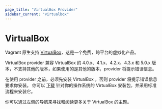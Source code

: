 ```yaml
---
page_title: "VirtualBox Provider"
sidebar_current: "virtualbox"
---
```


# VirtualBox

Vagrant 原生支持 [VirtualBox](http://www.virtualbox.org)，这是一个免费，跨平台的虚拟化产品。

VirtualBox provider 兼容 VirtualBox 的 4.0.x、4.1.x、4.2.x、4.3.x 和 5.0.x 版本，不支持其他的版本，如果使用的是其他的版本，provider 将提示错误信息。

在使用 provider 之前，必须先安装 VirtualBox ，否则 provider 将提示错误信息要求你安装。
你可以 [下载](https://www.virtualbox.org/wiki/Downloads)
针对你的操作系统的 VirtualBox 安装包，并采用标准流程来安装它。

你可以通过左侧的导航来寻找和阅读更多关于 VirtualBox 的主题。

